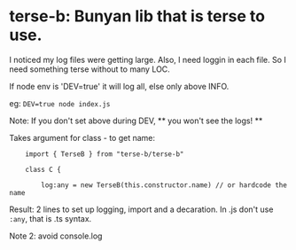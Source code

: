 # terse-b: Bunyan lib that is terse to use.

I noticed my log files were getting large. Also, I need loggin in each file. So I need something terse without to many LOC.

If node env is  'DEV=true' it will log all, else only above INFO.

eg: `DEV=true node index.js`

Note: If you don't set above during DEV, ** you won't see the logs! **

Takes argument for class - to get name:

```
    import { TerseB } from "terse-b/terse-b"
    
    class C {

        log:any = new TerseB(this.constructor.name) // or hardcode the name

```

Result: 2 lines to set up logging, import and a decaration. In .js don't use `:any`,
 that is .ts syntax.


Note 2: avoid console.log